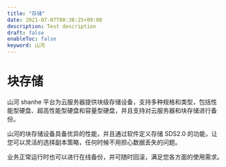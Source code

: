 ```yaml
---
title: "存储"
date: 2021-07-07T00:38:25+09:00
description: Test description
draft: false
enableToc: false
keyword: 山河
---
```


# 块存储

山河 shanhe 平台为云服务器提供块级存储设备，支持多种规格和类型，包括性能型硬盘、超高性能型硬盘和容量型硬盘，并且支持对云服务器和块存储进行备份。

山河的块存储设备具备优异的性能，并且通过软件定义存储 SDS2.0 的功能，让您可以灵活的选择副本策略，任何时候不用担心数据丢失的问题。

业务正常运行时也可以进行在线备份，并可随时回滚，满足您各方面的使用需求。
